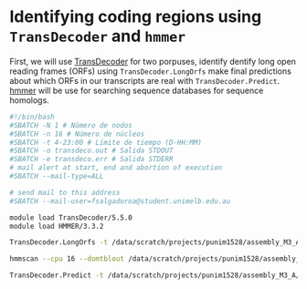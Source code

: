 # Identifying coding regions using ```TransDecoder``` and ```hmmer```

First, we will use [TransDecoder](https://github.com/TransDecoder/TransDecoder) for two porpuses, identify dentify long open reading frames (ORFs) using ```TransDecoder.LongOrfs``` make final predictions about which ORFs in our transcripts are real with ```TransDecoder.Predict```.
[hmmer](http://hmmer.org/) will be use for searching sequence databases for sequence homologs.


```bash
#!/bin/bash
#SBATCH -N 1 # Número de nodos
#SBATCH -n 16 # Número de núcleos
#SBATCH -t 4-23:00 # Límite de tiempo (D-HH:MM)       
#SBATCH -o transdeco.out # Salida STDOUT
#SBATCH -e transdeco.err # Salida STDERR
# mail alert at start, end and abortion of execution  
#SBATCH --mail-type=ALL

# send mail to this address
#SBATCH --mail-user=fsalgadoroa@student.unimelb.edu.au

module load TransDecoder/5.5.0
module load HMMER/3.3.2

TransDecoder.LongOrfs -t /data/scratch/projects/punim1528/assembly_M3_A/coding_regions/trinity_cdhit_aminax_3M_A.fasta

hmmscan --cpu 16 --domtblout /data/scratch/projects/punim1528/assembly_M3_A/coding_regions/pfam.domtblout /data/scratch/projects/punim1528/assembly_M3_A/coding_regions/db/Pfam-A.hmm trinity_combine.fasta.transdecoder_dir/longest_orfs.pep

TransDecoder.Predict -t /data/scratch/projects/punim1528/assembly_M3_A/coding_regions/trinity_cdhit_aminax_3M_A.fasta --retain_pfam_hits /data/scratch/projects/punim1528/assembly_M3_A/coding_regions/pfam.domtblout --cpu 16

```
